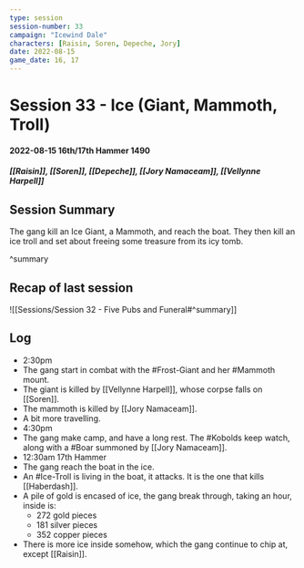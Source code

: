 ```yaml
---
type: session
session-number: 33
campaign: "Icewind Dale"
characters: [Raisin, Soren, Depeche, Jory]
date: 2022-08-15
game_date: 16, 17
---
```


# Session 33 - Ice (Giant, Mammoth, Troll)
#### 2022-08-15 16th/17th Hammer 1490 
##### [[Raisin]], [[Soren]], [[Depeche]], [[Jory Namaceam]], [[Vellynne Harpell]]

## Session Summary
The gang kill an Ice Giant, a Mammoth, and reach the boat. They then kill an ice troll and set about freeing some treasure from its icy tomb.

^summary

## Recap of last session
![[Sessions/Session 32 - Five Pubs and Funeral#^summary]]

## Log
- 2:30pm
- The gang start in combat with the #Frost-Giant and her #Mammoth mount.
- The giant is killed by [[Vellynne Harpell]], whose corpse falls on [[Soren]].
- The mammoth is killed by [[Jory Namaceam]].
- A bit more travelling. 
- 4:30pm
- The gang make camp, and have a long rest. The #Kobolds keep watch, along with a #Boar summoned by [[Jory Namaceam]].
- 12:30am 17th Hammer
- The gang reach the boat in the ice.
- An #Ice-Troll is living in the boat, it attacks. It is the one that kills [[Haberdash]]. 
- A pile of gold is encased of ice, the gang break through, taking an hour, inside is:
	- 272 gold pieces
	- 181 silver pieces
	- 352 copper pieces
- There is more ice inside somehow, which the gang continue to chip at, except [[Raisin]].
